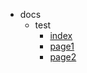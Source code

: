 - docs
  - test
    - [index](docs/test/index.md)
    - [page1](docs/test/page1/page1.md)
    - [page2](docs/test/page2/page2.md)